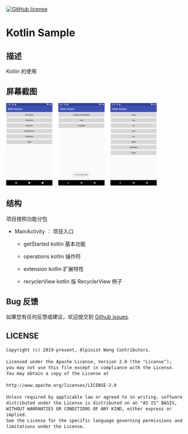 [![GitHub license](https://img.shields.io/badge/license-Apache%20License%202.0-blue.svg?style=flat)](http://www.apache.org/licenses/LICENSE-2.0)

# Kotlin Sample

## 描述

Kotlin 的使用

## 屏幕截图

<img src="screenshots/main.png" width=25%><span>&nbsp;&nbsp;&nbsp;&nbsp;</span><img src="screenshots/getStarted.png" width=25%><span>&nbsp;&nbsp;&nbsp;&nbsp;</span><img src="screenshots/operations.png" width=25%>

## 结构

项目按照功能分包

* MainActivity ： 项目入口
    
    * getStarted kotlin 基本功能
    
    * operations kotlin 操作符
    
    * extension kotlin 扩展特性
    
    * recyclerView kotlin 版 RecyclerView 例子

## Bug 反馈

如果您有任何反馈或建议，欢迎提交到 [Github issues](https://github.com/organizations/OpenKotlin/KotlinSample/issues).

## LICENSE

    Copyright (c) 2019-present, Alpinist Wang Contributors.

    Licensed under the Apache License, Version 2.0 (the "License");
    you may not use this file except in compliance with the License.
    You may obtain a copy of the License at

    http://www.apache.org/licenses/LICENSE-2.0

    Unless required by applicable law or agreed to in writing, software
    distributed under the License is distributed on an "AS IS" BASIS,
    WITHOUT WARRANTIES OR CONDITIONS OF ANY KIND, either express or implied.
    See the License for the specific language governing permissions and
    limitations under the License.